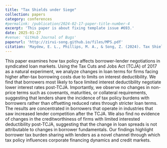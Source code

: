```yaml
---
title: "Tax Shields under Siege"
collection: papers
category: conferences
#permalink: /publication/2024-02-17-paper-title-number-4
excerpt: 'This paper is about fixing template issue #693.'
date: 2025-01-27
#venue: 'GitHub Journal of Bugs'
paperurl: 'http://zirui-song.github.io/files/MPS.pdf'
citation: 'Maydew, E. L., Phillips, M. A., & Song, Z. (2024). Tax Shields Under Siege: The Effect of Limiting Interest Deductibility on Commercial Lending Negotiations. Working paper. &quot;Tax Shields under Siege.&quot; <i>Working paper</i>.'
---
```


This paper examines how tax policy affects borrower-lender negotiations in syndicated
loan markets. Using the Tax Cuts and Jobs Act (TCJA) of 2017 as a natural experiment,
we analyze changes in loan terms for firms facing higher after-tax borrowing costs due to
limits on interest deductibility. We find that borrowers most likely to face limited interest
deductibility negotiate lower interest rates post-TCJA. Importantly, we observe no changes
in non-price terms such as covenants, maturities, or collateral requirements, suggesting that
lenders share the incidence of tax policy burdens with borrowers rather than offsetting
reduced rates through stricter loan terms. The results are concentrated in borrowers that
operate in industries that saw increased lender competition after the TCJA. We also find
no evidence of changes in the creditworthiness of firms with limited interested deductibility
post-TCJA, suggesting that the change in loan spreads is not attributable to changes in
borrower fundamentals. Our findings highlight borrower tax burden sharing with lenders
as a novel channel through which tax policy influences corporate financing dynamics and
credit markets.
